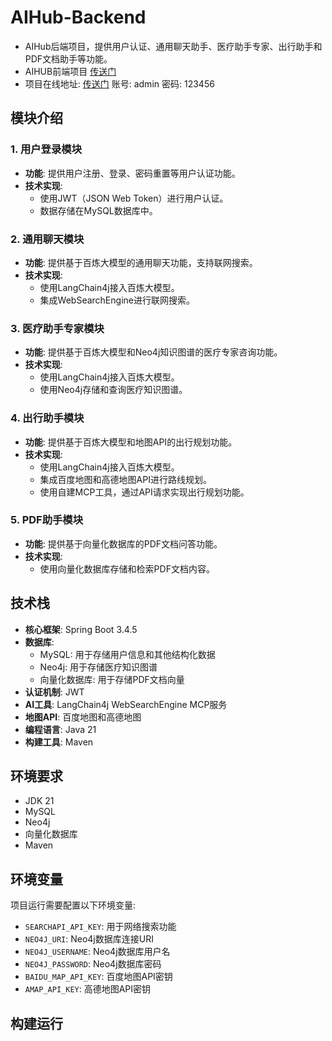# AIHub-Backend

- AIHub后端项目，提供用户认证、通用聊天助手、医疗助手专家、出行助手和PDF文档助手等功能。
- AIHUB前端项目 [传送门](https://github.com/Dai5297/AIHub-Frontend)
- 项目在线地址: [传送门](http://47.94.112.239/)  账号: admin  密码: 123456 

## 模块介绍

### 1. 用户登录模块
- **功能**: 提供用户注册、登录、密码重置等用户认证功能。
- **技术实现**:
  - 使用JWT（JSON Web Token）进行用户认证。
  - 数据存储在MySQL数据库中。

### 2. 通用聊天模块
- **功能**: 提供基于百炼大模型的通用聊天功能，支持联网搜索。
- **技术实现**:
  - 使用LangChain4j接入百炼大模型。
  - 集成WebSearchEngine进行联网搜索。

### 3. 医疗助手专家模块
- **功能**: 提供基于百炼大模型和Neo4j知识图谱的医疗专家咨询功能。
- **技术实现**:
  - 使用LangChain4j接入百炼大模型。
  - 使用Neo4j存储和查询医疗知识图谱。

### 4. 出行助手模块
- **功能**: 提供基于百炼大模型和地图API的出行规划功能。
- **技术实现**:
  - 使用LangChain4j接入百炼大模型。
  - 集成百度地图和高德地图API进行路线规划。
  - 使用自建MCP工具，通过API请求实现出行规划功能。

### 5. PDF助手模块
- **功能**: 提供基于向量化数据库的PDF文档问答功能。
- **技术实现**:
  - 使用向量化数据库存储和检索PDF文档内容。

## 技术栈
- **核心框架**: Spring Boot 3.4.5
- **数据库**:
  - MySQL: 用于存储用户信息和其他结构化数据
  - Neo4j: 用于存储医疗知识图谱
  - 向量化数据库: 用于存储PDF文档向量
- **认证机制**: JWT
- **AI工具**: LangChain4j WebSearchEngine MCP服务
- **地图API**: 百度地图和高德地图
- **编程语言**: Java 21
- **构建工具**: Maven

## 环境要求
- JDK 21
- MySQL
- Neo4j
- 向量化数据库
- Maven

## 环境变量
项目运行需要配置以下环境变量:
- `SEARCHAPI_API_KEY`: 用于网络搜索功能
- `NEO4J_URI`: Neo4j数据库连接URI
- `NEO4J_USERNAME`: Neo4j数据库用户名
- `NEO4J_PASSWORD`: Neo4j数据库密码
- `BAIDU_MAP_API_KEY`: 百度地图API密钥
- `AMAP_API_KEY`: 高德地图API密钥

## 构建运行
